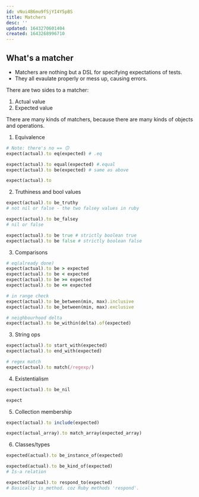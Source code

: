 ```yaml
---
id: vNui4B6mu9fSjYI4Y5pBS
title: Matchers
desc: ''
updated: 1643270601404
created: 1643268996710
---
```


## What's a matcher
- Matchers are nothing but a DSL for specifying expectations of tests.
- They all evaulate properly or mess up, causing errors.

There are two sides to a matcher:
1. Actual value
2. Expected value

There are many kinds of matchers, because there are many kinds of objects and operations.

1. Equivalence
```ruby
# Note: there's no == 🙃
expect(actual).to eq(expected) # .eq

expect(actual).to equal(expected) #.equal
expect(actual).to be(expected) # same as above

expect(actual).to
```
2. Truthiness and bool values
```ruby
expect(actual).to be_truthy
# not nil or false - the two falsey values in ruby

expect(actual).to be_falsey
# nil or false

expect(actual).to be true # strictly boolean true
expect(actual).to be false # strictly boolean false
```
3. Comparisons
```ruby
# eq(already done)
expect(actual).to be > expected
expect(actual).to be < expected
expect(actual).to be >= expected
expect(actual).to be <= expected

# in range check
expect(actual).to be_between(min, max).inclusive
expect(actual).to be_between(min, max).exclusive

# neighbourhood delta
expect(actual).to be_within(delta).of(expected)
```

3. String ops
```ruby
expect(actual).to start_with(expected)
expect(actual).to end_with(expected)

# regex match
expect(actual).to match(/regexp/)
```
4. Existentialism
```ruby
expect(actual).to be_nil

expect
```
5. Collection membership
```ruby
expect(actual).to include(expected)

expect(actual_array).to match_array(expected_array)
```
6. Classes/types
```ruby
expected(actual).to be_instance_of(expected)

expected(actual).to be_kind_of(expected)
# Is-a relation

expected(actual).to respond_to(expected)
# Basically is_method. coz Ruby methods 'respond'.
```
